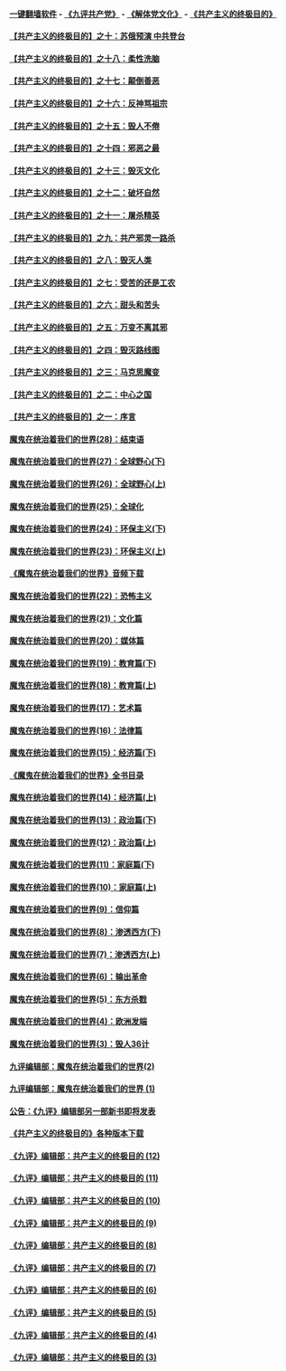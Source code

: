 #### [一键翻墙软件](https://github.com/gfw-breaker/nogfw/blob/master/README.md?t=04280037?t=04280036) -  [《九评共产党》](https://github.com/gfw-breaker/9ping.md?t=04280037?t=04280036) - [《解体党文化》](https://github.com/gfw-breaker/jtdwh.md?t=04280037?t=04280036) - [《共产主义的终极目的》](https://github.com/gfw-breaker/gczydzjmd.md?t=04280037?t=04280036)

#### [【共产主义的终极目的】之十：苏俄预演 中共登台](../pages/nsc422/n11118424.md?t=04280037?t=04280036) 

#### [【共产主义的终极目的】之十八：柔性洗脑](../pages/nsc422/n11199994.md?t=04280037?t=04280036) 

#### [【共产主义的终极目的】之十七：颠倒善恶](../pages/nsc422/n11179782.md?t=04280037?t=04280036) 

#### [【共产主义的终极目的】之十六：反神骂祖宗](../pages/nsc422/n11166798.md?t=04280037?t=04280036) 

#### [【共产主义的终极目的】之十五：毁人不倦](../pages/nsc422/n11166792.md?t=04280037?t=04280036) 

#### [【共产主义的终极目的】之十四：邪恶之最](../pages/nsc422/n11150249.md?t=04280037?t=04280036) 

#### [【共产主义的终极目的】之十三：毁灭文化](../pages/nsc422/n11135227.md?t=04280037?t=04280036) 

#### [【共产主义的终极目的】之十二：破坏自然](../pages/nsc422/n11135214.md?t=04280037?t=04280036) 

#### [【共产主义的终极目的】之十一：屠杀精英](../pages/nsc422/n11118442.md?t=04280037?t=04280036) 

#### [【共产主义的终极目的】之九：共产邪灵一路杀](../pages/nsc422/n11114139.md?t=04280037?t=04280036) 

#### [【共产主义的终极目的】之八：毁灭人类](../pages/nsc422/n11108503.md?t=04280037?t=04280036) 

#### [【共产主义的终极目的】之七：受苦的还是工农](../pages/nsc422/n11101809.md?t=04280037?t=04280036) 

#### [【共产主义的终极目的】之六：甜头和苦头](../pages/nsc422/n11096971.md?t=04280037?t=04280036) 

#### [【共产主义的终极目的】之五：万变不离其邪](../pages/nsc422/n11091285.md?t=04280037?t=04280036) 

#### [【共产主义的终极目的】之四：毁灭路线图](../pages/nsc422/n11086284.md?t=04280037?t=04280036) 

#### [【共产主义的终极目的】之三：马克思魔变](../pages/nsc422/n11061941.md?t=04280037?t=04280036) 

#### [【共产主义的终极目的】之二：中心之国](../pages/nsc422/n11047728.md?t=04280037?t=04280036) 

#### [【共产主义的终极目的】之一：序言](../pages/nsc422/n11086077.md?t=04280037?t=04280036) 

#### [魔鬼在统治着我们的世界(28)：结束语](../pages/nsc422/n10936246.md?t=04280037?t=04280036) 

#### [魔鬼在统治着我们的世界(27)：全球野心(下)](../pages/nsc422/n10928319.md?t=04280037?t=04280036) 

#### [魔鬼在统治着我们的世界(26)：全球野心(上)](../pages/nsc422/n10900318.md?t=04280037?t=04280036) 

#### [魔鬼在统治着我们的世界(25)：全球化](../pages/nsc422/n10788205.md?t=04280037?t=04280036) 

#### [魔鬼在统治着我们的世界(24)：环保主义(下)](../pages/nsc422/n10695307.md?t=04280037?t=04280036) 

#### [魔鬼在统治着我们的世界(23)：环保主义(上)](../pages/nsc422/n10688613.md?t=04280037?t=04280036) 

#### [《魔鬼在统治着我们的世界》音频下载](../pages/nsc422/n10635553.md?t=04280037?t=04280036) 

#### [魔鬼在统治着我们的世界(22)：恐怖主义](../pages/nsc422/n10614727.md?t=04280037?t=04280036) 

#### [魔鬼在统治着我们的世界(21)：文化篇](../pages/nsc422/n10597706.md?t=04280037?t=04280036) 

#### [魔鬼在统治着我们的世界(20)：媒体篇](../pages/nsc422/n10586579.md?t=04280037?t=04280036) 

#### [魔鬼在统治着我们的世界(19)：教育篇(下)](../pages/nsc422/n10564808.md?t=04280037?t=04280036) 

#### [魔鬼在统治着我们的世界(18)：教育篇(上)](../pages/nsc422/n10526970.md?t=04280037?t=04280036) 

#### [魔鬼在统治着我们的世界(17)：艺术篇](../pages/nsc422/n10499093.md?t=04280037?t=04280036) 

#### [魔鬼在统治着我们的世界(16)：法律篇](../pages/nsc422/n10485969.md?t=04280037?t=04280036) 

#### [魔鬼在统治着我们的世界(15)：经济篇(下)](../pages/nsc422/n10469975.md?t=04280037?t=04280036) 

#### [《魔鬼在统治着我们的世界》全书目录](../pages/nsc422/n10464261.md?t=04280037?t=04280036) 

#### [魔鬼在统治着我们的世界(14)：经济篇(上)](../pages/nsc422/n10457370.md?t=04280037?t=04280036) 

#### [魔鬼在统治着我们的世界(13)：政治篇(下)](../pages/nsc422/n10448270.md?t=04280037?t=04280036) 

#### [魔鬼在统治着我们的世界(12)：政治篇(上)](../pages/nsc422/n10444576.md?t=04280037?t=04280036) 

#### [魔鬼在统治着我们的世界(11)：家庭篇(下)](../pages/nsc422/n10440961.md?t=04280037?t=04280036) 

#### [魔鬼在统治着我们的世界(10)：家庭篇(上)](../pages/nsc422/n10435448.md?t=04280037?t=04280036) 

#### [魔鬼在统治着我们的世界(9)：信仰篇](../pages/nsc422/n10432159.md?t=04280037?t=04280036) 

#### [魔鬼在统治着我们的世界(8)：渗透西方(下)](../pages/nsc422/n10429603.md?t=04280037?t=04280036) 

#### [魔鬼在统治着我们的世界(7)：渗透西方(上)](../pages/nsc422/n10426013.md?t=04280037?t=04280036) 

#### [魔鬼在统治着我们的世界(6)：输出革命](../pages/nsc422/n10421536.md?t=04280037?t=04280036) 

#### [魔鬼在统治着我们的世界(5)：东方杀戮](../pages/nsc422/n10417707.md?t=04280037?t=04280036) 

#### [魔鬼在统治着我们的世界(4)：欧洲发端](../pages/nsc422/n10414890.md?t=04280037?t=04280036) 

#### [魔鬼在统治着我们的世界(3)：毁人36计](../pages/nsc422/n10411583.md?t=04280037?t=04280036) 

#### [九评编辑部：魔鬼在统治着我们的世界(2)](../pages/nsc422/n10410036.md?t=04280037?t=04280036) 

#### [九评编辑部：魔鬼在统治着我们的世界 (1)](../pages/nsc422/n10406825.md?t=04280037?t=04280036) 

#### [公告：《九评》编辑部另一部新书即将发表](../pages/nsc422/n10405104.md?t=04280037?t=04280036) 

#### [《共产主义的终极目的》各种版本下载](../pages/nsc422/n10022138.md?t=04280037?t=04280036) 

#### [《九评》编辑部：共产主义的终极目的 (12)](../pages/nsc422/n9933272.md?t=04280037?t=04280036) 

#### [《九评》编辑部：共产主义的终极目的 (11)](../pages/nsc422/n9924973.md?t=04280037?t=04280036) 

#### [《九评》编辑部：共产主义的终极目的 (10)](../pages/nsc422/n9920883.md?t=04280037?t=04280036) 

#### [《九评》编辑部：共产主义的终极目的 (9)](../pages/nsc422/n9916363.md?t=04280037?t=04280036) 

#### [《九评》编辑部：共产主义的终极目的 (8)](../pages/nsc422/n9912488.md?t=04280037?t=04280036) 

#### [《九评》编辑部：共产主义的终极目的 (7)](../pages/nsc422/n9901176.md?t=04280037?t=04280036) 

#### [《九评》编辑部：共产主义的终极目的 (6)](../pages/nsc422/n9899359.md?t=04280037?t=04280036) 

#### [《九评》编辑部：共产主义的终极目的 (5)](../pages/nsc422/n9893174.md?t=04280037?t=04280036) 

#### [《九评》编辑部：共产主义的终极目的 (4)](../pages/nsc422/n9891246.md?t=04280037?t=04280036) 

#### [《九评》编辑部：共产主义的终极目的 (3)](../pages/nsc422/n9879879.md?t=04280037?t=04280036) 

